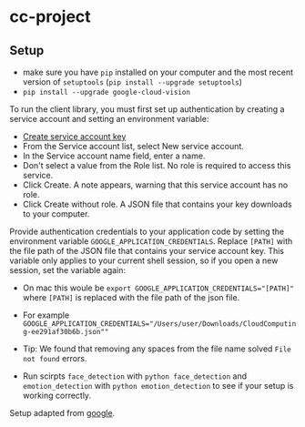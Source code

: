# cc-project


## Setup

* make sure you have `pip` installed on your computer and the most recent version of `setuptools` (`pip install --upgrade setuptools`)
* `pip install --upgrade google-cloud-vision`

To run the client library, you must first set up authentication by creating a service account and setting an environment variable:

* [Create service account key](https://console.cloud.google.com/apis/credentials/serviceaccountkey)
 * From the Service account list, select New service account.
 * In the Service account name field, enter a name.
 * Don't select a value from the Role list. No role is required to access this service.
 * Click Create. A note appears, warning that this service account has no role.
 * Click Create without role. A JSON file that contains your key downloads to your computer.

Provide authentication credentials to your application code by setting the environment variable `GOOGLE_APPLICATION_CREDENTIALS`. Replace `[PATH]` with the file path of the JSON file that contains your service account key. This variable only applies to your current shell session, so if you open a new session, set the variable again:

* On mac this woule be `export GOOGLE_APPLICATION_CREDENTIALS="[PATH]"` where `[PATH]` is replaced with the file path of the json file.
 * For example `GOOGLE_APPLICATION_CREDENTIALS="/Users/user/Downloads/CloudComputing-ee291af30b6b.json""`
 * Tip: We found that removing any spaces from the file name solved `File not found` errors.

* Run scirpts `face_detection` with `python face_detection` and `emotion_detection` with `python emotion_detection` to see if your setup is working correctly.

Setup adapted from [google](https://cloud.google.com/vision/docs/libraries).
